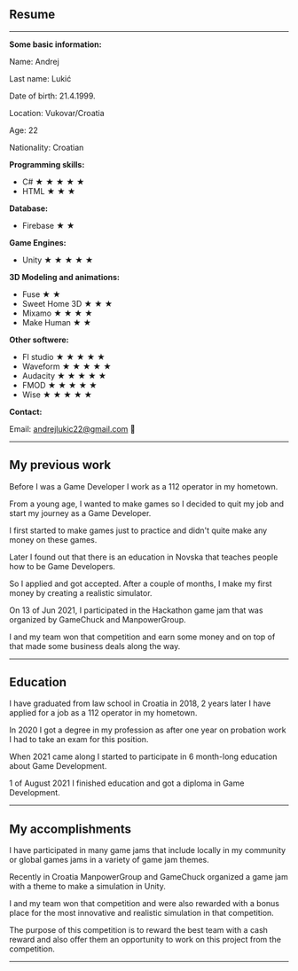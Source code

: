 ## Resume

---

<b>
Some basic information:
</b>

Name: Andrej

Last name: Lukić

Date of birth: 21.4.1999.

Location: Vukovar/Croatia

Age: 22

Nationality: Croatian

<b>
Programming skills:
</b>

- C# &#9733; &#9733; &#9733; &#9733; &#9733;
- HTML &#9733; &#9733; &#9733; 

<b>
Database:
</b>

- Firebase &#9733; &#9733;

<b>
Game Engines:
</b>  
  
- Unity &#9733; &#9733; &#9733; &#9733; &#9733;

<b>
3D Modeling and animations:
</b>
  
- Fuse &#9733; &#9733;
- Sweet Home 3D &#9733; &#9733; &#9733;
- Mixamo &#9733; &#9733; &#9733; &#9733;
- Make Human &#9733; &#9733;

<b>
Other softwere:
</b>
  
- Fl studio &#9733; &#9733; &#9733; &#9733; &#9733;
- Waveform &#9733; &#9733; &#9733; &#9733; &#9733;
- Audacity &#9733; &#9733; &#9733; &#9733; &#9733;
- FMOD &#9733; &#9733; &#9733; &#9733; &#9733; 
- Wise &#9733; &#9733; &#9733; &#9733; &#9733;

<b>
Contact:
</b>
  
Email: andrejlukic22@gmail.com &#128231;

---

## My previous work
Before I was a Game Developer I work as a 112 operator in my hometown.

From a young age, I wanted to make games so I decided to quit my job and start my journey as a Game Developer.

I first started to make games just to practice and didn't quite make any money on these games.

Later I found out that there is an education in Novska that teaches people how to be Game Developers.

So I applied and got accepted.
After a couple of months, I make my first money by creating a realistic simulator.

On 13 of Jun 2021, I participated in the Hackathon game jam that was organized by <a herf="https://game-chuck.com/">GameChuck</a> and <a herf="https://manpower.hr/news/new-post-1623069771">ManpowerGroup</a>.

I and my team won that competition and earn some money and on top of that made some business deals along the way.

---

## Education
I have graduated from law school in Croatia in 2018, 2 years later I have applied for a job as a 112 operator in my hometown.

In 2020 I got a degree in my profession as after one year on probation work I had to take an exam for this position.

When 2021 came along I started to participate in 6 month-long education about Game Development.

1 of August 2021 I finished education and got a diploma in Game Development.

---

## My accomplishments
I have participated in many game jams that include locally in my community or global games jams in a variety of game jam themes.

Recently in Croatia <a herf="https://manpower.hr/news/new-post-1623069771">ManpowerGroup</a> and <a herf="https://game-chuck.com/">GameChuck</a> organized a game jam with a theme to make a simulation in Unity.

I and my team won that competition and were also rewarded with a bonus place for the most innovative and realistic simulation in that competition.

The purpose of this competition is to reward the best team with a cash reward and also offer them an opportunity to work on this project from the competition.

---
